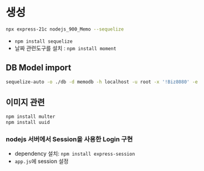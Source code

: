 # 생성

```bash
npx express-21c nodejs_900_Memo --sequelize
```

- `npm install sequelize`
- 날짜 관련도구를 설치 : `npm install moment`

## DB Model import

```bash
sequelize-auto -o ./db -d memodb -h localhost -u root -x '!Biz8080' -e mysql -l esm

```

## 이미지 관련

```bash
npm install multer
npm install uuid
```

### nodejs 서버에서 Session을 사용한 Login 구현

- dependency 설치: `npm install express-session`
- `app.js`에 session 설정
